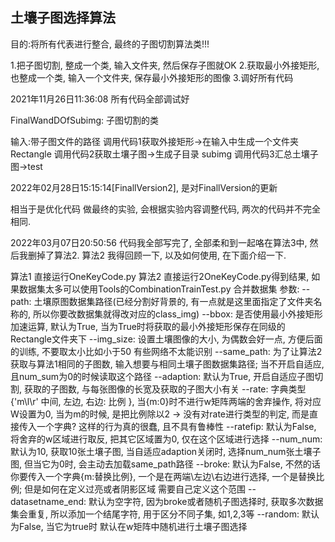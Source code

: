 ## 土壤子图选择算法

目的:将所有代表进行整合, 最终的子图切割算法类!!!

1.把子图切割, 整成一个类, 输入文件夹, 然后保存子图就OK
2.获取最小外接矩形, 也整成一个类, 输入一个文件夹, 保存最小外接矩形的图像
3.调好所有代码


2021年11月26日11:36:08
所有代码全部调试好


FinalWandDOfSubimg: 子图切割的类

输入:带子图文件的路径
调用代码1获取外接矩形->在输入中生成一个文件夹Rectangle
调用代码2获取土壤子图->生成子目录 subimg
调用代码3汇总土壤子图->test


2022年02月28日15:15:14[FinallVersion2], 是对FinallVersion的更新

相当于是优化代码 做最终的实验, 会根据实验内容调整代码, 两次的代码并不完全相同.

2022年03月07日20:50:56
代码我全部写完了, 全部柔和到一起咯在算法3中, 然后我删掉了算法2.
算法2 我得回顾一下, 以及如何使用, 在下面介绍一下.

算法1 直接运行OneKeyCode.py
算法2 直接运行2OneKeyCode.py得到结果, 如果数据集太多可以使用Tools的CombinationTrainTest.py 合并数据集
参数:
--path: 土壤原图数据集路径(已经分割好背景的, 有一点就是这里面指定了文件夹名称的, 所以你要改数据集就得改对应的class_img)
--bbox: 是否使用最小外接矩形加速运算, 默认为True, 当为True时将获取的最小外接矩形保存在同级的Rectangle文件夹下
--img_size: 设置土壤图像的大小, 为偶数会好一点, 方便后面的训练, 不要取太小比如小于50 有些网络不太能识别
--same_path: 为了让算法2获取与算法1相同的子图数, 输入想要与相同土壤子图数据集路径; 当不开启自适应, 且num_sum为0的时候读取这个路径
--adaption: 默认为True, 开启自适应子图切割, 获取的子图数, 与每张图像的长宽及获取的子图大小有关
--rate: 字典类型{'m\l\r' 中间, 左边, 右边: 比例 }, 当{m:0}时不进行w矩阵两端的舍弃操作, 将对应W设置为0, 当为m的时候, 是把比例除以2
-> 没有对rate进行类型的判定, 而是直接传入一个字典? 这样的行为真的很蠢, 且不具有鲁棒性
--ratefip: 默认为False, 将舍弃的w区域进行取反, 把其它区域置为0, 仅在这个区域进行选择
--num_num: 默认为10,  获取10张土壤子图, 当自适应adaption关闭时, 选择num_num张土壤子图, 但当它为0时, 会主动去加载same_path路径
--broke: 默认为False, 不然的话你要传入一个字典{m:替换比例}, 一个是在两端\左边\右边进行选择, 一个是替换比例; 但是如何在定义过亮或者阴影区域 需要自己定义这个范围
--datasetname_end: 默认为空字符, 因为broke或者随机子图选择时, 获取多次数据集会重复, 所以添加一个结尾字符, 用于区分不同子集, 如1,2,3等
--random: 默认为False, 当它为true时 默认在w矩阵中随机进行土壤子图选择